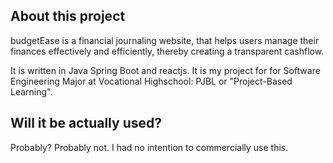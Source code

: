 ## About this project
budgetEase is a financial journaling website, that helps users manage their finances effectively and efficiently, thereby creating a transparent cashflow. 

It is written in Java Spring Boot and reactjs. It is my project for for Software Engineering Major at Vocational Highschool: PJBL or "Project-Based Learning".

## Will it be actually used?
Probably? Probably not. I had no intention to commercially use this.
